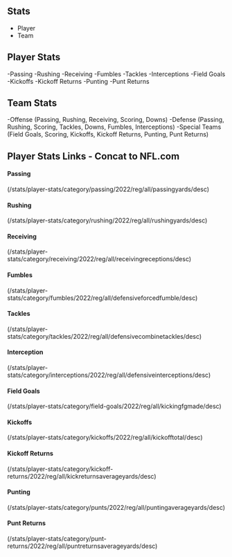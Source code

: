 ## Stats

- Player
- Team


## Player Stats

-Passing
-Rushing
-Receiving
-Fumbles
-Tackles
-Interceptions
-Field Goals
-Kickoffs
-Kickoff Returns
-Punting
-Punt Returns

## Team Stats

-Offense (Passing, Rushing, Receiving, Scoring, Downs)
-Defense (Passing, Rushing, Scoring, Tackles, Downs, Fumbles, Interceptions)
-Special Teams (Field Goals, Scoring, Kickoffs, Kickoff Returns, Punting, Punt Returns)


## Player Stats Links - Concat to NFL.com

#### Passing
(/stats/player-stats/category/passing/2022/reg/all/passingyards/desc)

#### Rushing
(/stats/player-stats/category/rushing/2022/reg/all/rushingyards/desc)

#### Receiving
(/stats/player-stats/category/receiving/2022/reg/all/receivingreceptions/desc)

#### Fumbles
(/stats/player-stats/category/fumbles/2022/reg/all/defensiveforcedfumble/desc)

#### Tackles
(/stats/player-stats/category/tackles/2022/reg/all/defensivecombinetackles/desc)

#### Interception
(/stats/player-stats/category/interceptions/2022/reg/all/defensiveinterceptions/desc)

#### Field Goals
(/stats/player-stats/category/field-goals/2022/reg/all/kickingfgmade/desc)

#### Kickoffs
(/stats/player-stats/category/kickoffs/2022/reg/all/kickofftotal/desc)

#### Kickoff Returns
(/stats/player-stats/category/kickoff-returns/2022/reg/all/kickreturnsaverageyards/desc)

#### Punting
(/stats/player-stats/category/punts/2022/reg/all/puntingaverageyards/desc)

#### Punt Returns
(/stats/player-stats/category/punt-returns/2022/reg/all/puntreturnsaverageyards/desc)
